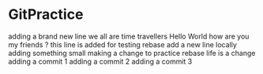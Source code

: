 # GitPractice
adding a brand new line
we all are time travellers
Hello World how are you my friends ?
this line is added for testing rebase
add a new line locally
adding something small
making a change to practice rebase
life is a change
adding a commit 1
adding a commit 2
adding a commit 3
